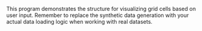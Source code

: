 This program demonstrates the structure for visualizing grid cells based on user input. Remember to replace the synthetic data generation with your actual data loading logic when working with real datasets.

